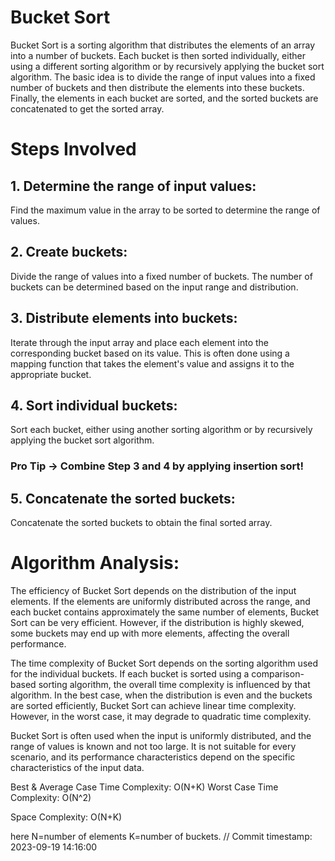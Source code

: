 # Bucket Sort
Bucket Sort is a sorting algorithm that distributes the elements of an array into a number
of buckets. Each bucket is then sorted individually, either using a different sorting algorithm
or by recursively applying the bucket sort algorithm. 
The basic idea is to divide the range of input values into a fixed number of buckets and then 
distribute the elements into these buckets. Finally, the elements in each bucket are sorted,
and the sorted buckets are concatenated to get the sorted array.

# Steps Involved
## 1. Determine the range of input values:
Find the maximum value in the array to be sorted to determine the range of values.

## 2. Create buckets:

Divide the range of values into a fixed number of buckets. The number of buckets can
be determined based on the input range and distribution.

## 3. Distribute elements into buckets:

Iterate through the input array and place each element into the corresponding bucket
based on its value. This is often done using a mapping function that takes the element's
value and assigns it to the appropriate bucket.

## 4. Sort individual buckets:

Sort each bucket, either using another sorting algorithm or by recursively applying the 
bucket sort algorithm. 

### Pro Tip -> Combine Step 3 and 4 by applying insertion sort!

## 5. Concatenate the sorted buckets:

Concatenate the sorted buckets to obtain the final sorted array.

# Algorithm Analysis:
The efficiency of Bucket Sort depends on the distribution of the input elements. If the elements are uniformly distributed across the range, and each bucket contains approximately the same number of elements, Bucket Sort can be very efficient. However, if the distribution is highly skewed, some buckets may end up with more elements, affecting the overall performance.

The time complexity of Bucket Sort depends on the sorting algorithm used for the individual buckets. If each bucket is sorted using a comparison-based sorting algorithm, the overall time complexity is influenced by that algorithm. In the best case, when the distribution is even and the buckets are sorted efficiently, Bucket Sort can achieve linear time complexity. However, in the worst case, it may degrade to quadratic time complexity.

Bucket Sort is often used when the input is uniformly distributed, and the range of values is known and not too large. It is not suitable for every scenario, and its performance characteristics depend on the specific characteristics of the input data.

Best & Average Case Time Complexity: O(N+K)
Worst Case Time Complexity: O(N^2)

Space Complexity: O(N+K)

here N=number of elements
K=number of buckets.
// Commit timestamp: 2023-09-19 14:16:00
